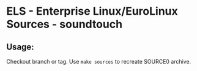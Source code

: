# ELS - Enterprise Linux/EuroLinux Sources - soundtouch
 
## Usage:
  Checkout branch or tag. Use `make sources` to recreate  SOURCE0 archive.
